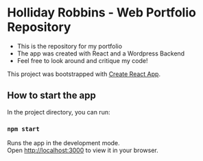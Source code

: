 # Holliday Robbins - Web Portfolio Repository

- This is the repository for my portfolio
- The app was created with React and a Wordpress Backend
- Feel free to look around and critique my code!

This project was bootstrapped with [Create React App](https://github.com/facebook/create-react-app).

## How to start the app

In the project directory, you can run:

### `npm start`

Runs the app in the development mode.\
Open [http://localhost:3000](http://localhost:3000) to view it in your browser.

